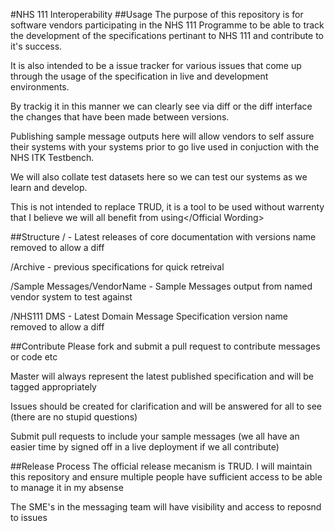 #NHS 111 Interoperability
##Usage
The purpose of this repository is for software vendors participating in the NHS 111 Programme to be able to track the development of the specifications pertinant to NHS 111 and contribute to it's success. 

It is also intended to be a issue tracker for various issues that come up through the usage of the specification in live and development environments.

By trackig it in this manner we can clearly see via diff or the diff interface the changes that have been made between versions.

Publishing sample message outputs here will allow vendors to self assure their systems with your systems prior to go live used in conjuction with the NHS ITK Testbench.

We will also collate test datasets here so we can test our systems as we learn and develop.

<Official Wording>This is not intended to replace TRUD, it is a tool to be used without warrenty that I believe we will all benefit from using</Official Wording>

##Structure
/ - Latest releases of core documentation with versions name removed to allow a diff

/Archive - previous specifications for quick retreival

/Sample Messages/VendorName - Sample Messages output from named vendor system to test against

/NHS111 DMS - Latest Domain Message Specification version name removed to allow a diff

##Contribute
Please fork and submit a pull request to contribute messages or code etc

Master will always represent the latest published specification and will be tagged appropriately

Issues should be created for clarification and will be answered for all to see (there are no stupid questions)

Submit pull requests to include your sample messages (we all have an easier time by signed off in a live deployment if we all contribute)

##Release Process
The official release mecanism is TRUD. I will maintain this repository and ensure multiple people have sufficient access to be able to manage it in my absense

The SME's in the messaging team will have visibility and access to reposnd to issues
